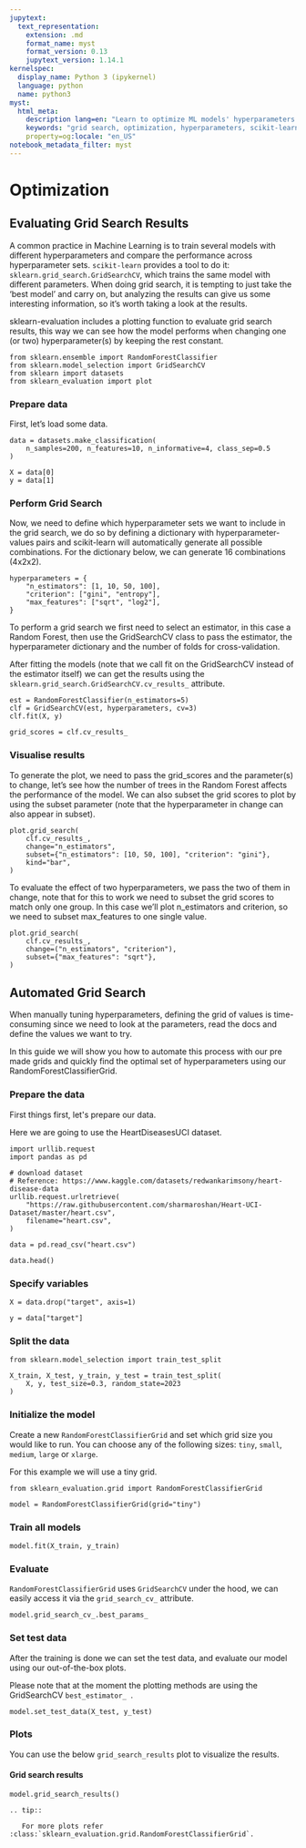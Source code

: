 ```yaml
---
jupytext:
  text_representation:
    extension: .md
    format_name: myst
    format_version: 0.13
    jupytext_version: 1.14.1
kernelspec:
  display_name: Python 3 (ipykernel)
  language: python
  name: python3
myst:
  html_meta:
    description lang=en: "Learn to optimize ML models' hyperparameters using grid search techniques. Automate, visualize and evaluate different hyperparameter combinations. Uses scikit-learn and RandomForestClassifier."
    keywords: "grid search, optimization, hyperparameters, scikit-learn, RandomForestClassifier, visualization, automation, performance evaluation, machine learning"
    property=og:locale: "en_US"
notebook_metadata_filter: myst
---
```


# Optimization

## Evaluating Grid Search Results

A common practice in Machine Learning is to train several models with different hyperparameters and compare the performance across hyperparameter sets.
`scikit-learn` provides a tool to do it: `sklearn.grid_search.GridSearchCV`, which trains the same model with different parameters. 
When doing grid search, it is tempting to just take the ‘best model’ and carry on, but analyzing the results can give us some interesting information, so it’s worth taking a look at the results.

sklearn-evaluation includes a plotting function to evaluate grid search results, this way we can see how the model performs when changing one (or two) hyperparameter(s) by keeping the rest constant.

```{code-cell} ipython3
from sklearn.ensemble import RandomForestClassifier
from sklearn.model_selection import GridSearchCV
from sklearn import datasets
from sklearn_evaluation import plot
```

### Prepare data

First, let’s load some data.

```{code-cell} ipython3
data = datasets.make_classification(
    n_samples=200, n_features=10, n_informative=4, class_sep=0.5
)

X = data[0]
y = data[1]
```

### Perform Grid Search

Now, we need to define which hyperparameter sets we want to include in the grid search, we do so by defining a dictionary with hyperparameter-values pairs and scikit-learn will automatically generate all possible combinations. For the dictionary below, we can generate 16 combinations (4x2x2).

```{code-cell} ipython3
hyperparameters = {
    "n_estimators": [1, 10, 50, 100],
    "criterion": ["gini", "entropy"],
    "max_features": ["sqrt", "log2"],
}
```

To perform a grid search we first need to select an estimator, in this case a Random Forest, then use the GridSearchCV class to pass the estimator, the hyperparameter dictionary and the number of folds for cross-validation.

After fitting the models (note that we call fit on the GridSearchCV instead of the estimator itself) we can get the results using the `sklearn.grid_search.GridSearchCV.cv_results_` attribute.

```{code-cell} ipython3
est = RandomForestClassifier(n_estimators=5)
clf = GridSearchCV(est, hyperparameters, cv=3)
clf.fit(X, y)

grid_scores = clf.cv_results_
```

### Visualise results

To generate the plot, we need to pass the grid_scores and the parameter(s) to change, let’s see how the number of trees in the Random Forest affects the performance of the model. We can also subset the grid scores to plot by using the subset parameter (note that the hyperparameter in change can also appear in subset).

```{code-cell} ipython3
plot.grid_search(
    clf.cv_results_,
    change="n_estimators",
    subset={"n_estimators": [10, 50, 100], "criterion": "gini"},
    kind="bar",
)
```

To evaluate the effect of two hyperparameters, we pass the two of them in change, note that for this to work we need to subset the grid scores to match only one group. In this case we’ll plot n_estimators and criterion, so we need to subset max_features to one single value.

```{code-cell} ipython3
plot.grid_search(
    clf.cv_results_,
    change=("n_estimators", "criterion"),
    subset={"max_features": "sqrt"},
)
```

## Automated Grid Search

When manually tuning hyperparameters, defining the grid of values is time-consuming since we need to look at the parameters, read the docs and define the values we want to try. 

In this guide we will show you how to automate this process with our pre made grids and quickly find the optimal set of hyperparameters using our RandomForestClassifierGrid.

### Prepare the data

First things first, let's prepare our data.

Here we are going to use the HeartDiseasesUCI dataset.

```{code-cell} ipython3
import urllib.request
import pandas as pd

# download dataset
# Reference: https://www.kaggle.com/datasets/redwankarimsony/heart-disease-data
urllib.request.urlretrieve(
    "https://raw.githubusercontent.com/sharmaroshan/Heart-UCI-Dataset/master/heart.csv",
    filename="heart.csv",
)

data = pd.read_csv("heart.csv")

data.head()
```

### Specify variables

```{code-cell} ipython3
X = data.drop("target", axis=1)

y = data["target"]
```

### Split the data

```{code-cell} ipython3
from sklearn.model_selection import train_test_split

X_train, X_test, y_train, y_test = train_test_split(
    X, y, test_size=0.3, random_state=2023
)
```

### Initialize the model

Create a new `RandomForestClassifierGrid` and set which grid size you would like to run. 
You can choose any of the following sizes: `tiny`, `small`, `medium`, `large` or `xlarge`.

For this example we will use a tiny grid.

```{code-cell} ipython3
from sklearn_evaluation.grid import RandomForestClassifierGrid

model = RandomForestClassifierGrid(grid="tiny")
```

### Train all models

```{code-cell} ipython3
model.fit(X_train, y_train)
```

### Evaluate

`RandomForestClassifierGrid` uses `GridSearchCV` under the hood, we can easily access it via the `grid_search_cv_` attribute.

```{code-cell} ipython3
model.grid_search_cv_.best_params_
```

### Set test data

After the training is done we can set the test data, and evaluate our model using our out-of-the-box plots.

Please note that at the moment the plotting methods are using the GridSearchCV `best_estimator_ `.

```{code-cell} ipython3
model.set_test_data(X_test, y_test)
```

### Plots

You can use the below `grid_search_results` plot to visualize the results.

#### Grid search results

```{code-cell} ipython3
model.grid_search_results()
```

```{eval-rst}
.. tip::
   
   For more plots refer :class:`sklearn_evaluation.grid.RandomForestClassifierGrid`.

```

